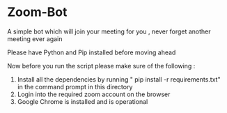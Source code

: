 # Zoom-Bot
 A simple bot which will join your meeting for you , never forget another meeting ever again




Please have Python and Pip installed before moving ahead

Now before you run the script please make sure of the following :
1. Install all the dependencies by running " pip install -r requirements.txt" in the command prompt in this directory
2. Login into the required zoom account on the browser 
3. Google Chrome is installed and is operational